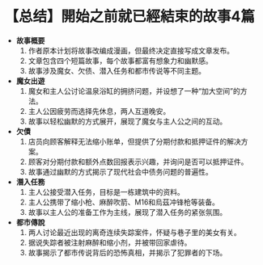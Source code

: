 # 【总结】開始之前就已經結束的故事4篇

-   **故事概要**
    1.  作者原本计划将故事改编成漫画，但最终决定直接写成文章发布。
    2.  文章包含四个短篇故事，每个故事都富有想象力和幽默感。
    3.  故事涉及魔女、欠债、潜入任务和都市传说等不同主题。
-   **魔女出遊**
    1.  魔女和主人公讨论温泉浴缸的拥挤问题，并设想了一种“加大空间”的方法。
    2.  主人公因疲劳而选择先休息，两人互道晚安。
    3.  故事以轻松幽默的方式展开，展现了魔女与主人公之间的互动。
-   **欠債**
    1.  店员向顾客解释无法缩小账单，但提供了分期付款和抵押证件的解决方案。
    2.  顾客对分期付款和额外点数回报表示兴趣，并询问是否可以抵押证件。
    3.  故事通过幽默的方式揭示了现代社会中债务问题的普遍性。
-   **潛入任務**
    1.  主人公接受潜入任务，目标是一栋建筑中的资料。
    2.  主人公携带了缩小枪、麻醉吹箭、M16和烏茲冲锋枪等装备。
    3.  故事以主人公的准备工作为主线，展现了潜入任务的紧张氛围。
-   **都市傳說**
    1.  两人讨论最近出现的离奇连续失踪案件，怀疑与巷子里的美女有关。
    2.  据说失踪者被注射麻醉和缩小剂，并被带回家虐待。
    3.  故事揭示了都市传说背后的恐怖真相，并揭示了犯罪者的下场。